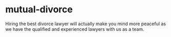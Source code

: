 # mutual-divorce
Hiring the best divorce lawyer will actually make you mind more peaceful as we have the qualified and experienced lawyers with us as a team.
